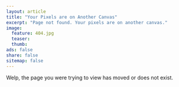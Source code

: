 ```yaml
---
layout: article
title: "Your Pixels are on Another Canvas"
excerpt: "Page not found. Your pixels are on another canvas."
image:
  feature: 404.jpg
  teaser:
  thumb:
ads: false
share: false
sitemap: false
---
```


Welp, the page you were trying to view has moved or does not exist. 